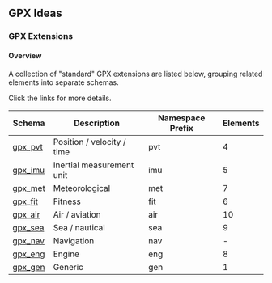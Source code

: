 ## GPX Ideas

### GPX Extensions

#### Overview

A collection of "standard" GPX extensions are listed below, grouping related elements into separate schemas.

Click the links for more details.

| Schema                       | Description                | Namespace Prefix | Elements |
| ---------------------------- | -------------------------- | ---------------- | -------- |
| [gpx_pvt](gpx_pvt/README.md) | Position / velocity / time | pvt              | 4        |
| [gpx_imu](gpx_imu/README.md) | Inertial measurement unit  | imu              | 5        |
| [gpx_met](gpx_met/README.md) | Meteorological             | met              | 7        |
| [gpx_fit](gpx_fit/README.md) | Fitness                    | fit              | 6        |
| [gpx_air](gpx_air/README.md) | Air / aviation             | air              | 10       |
| [gpx_sea](gpx_sea/README.md) | Sea / nautical             | sea              | 9        |
| [gpx_nav](gpx_nav/README.md) | Navigation                 | nav              | -        |
| [gpx_eng](gpx_eng/README.md) | Engine                     | eng              | 8        |
| [gpx_gen](gpx_gen/README.md) | Generic                    | gen              | 1        |


